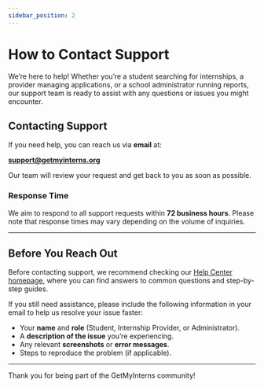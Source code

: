 ```yaml
---
sidebar_position: 2
---
```


# How to Contact Support

We’re here to help! Whether you’re a student searching for internships, a provider managing applications, or a school administrator running reports, our support team is ready to assist with any questions or issues you might encounter.

## Contacting Support

If you need help, you can reach us via **email** at:

**support@getmyinterns.org**

Our team will review your request and get back to you as soon as possible.

### Response Time

We aim to respond to all support requests within **72 business hours**. Please note that response times may vary depending on the volume of inquiries.

---

## Before You Reach Out

Before contacting support, we recommend checking our [Help Center homepage](https://help.getmyinterns.org), where you can find answers to common questions and step-by-step guides.

If you still need assistance, please include the following information in your email to help us resolve your issue faster:
- Your **name** and **role** (Student, Internship Provider, or Administrator).
- A **description of the issue** you’re experiencing.
- Any relevant **screenshots** or **error messages**.
- Steps to reproduce the problem (if applicable).

---

Thank you for being part of the GetMyInterns community!
